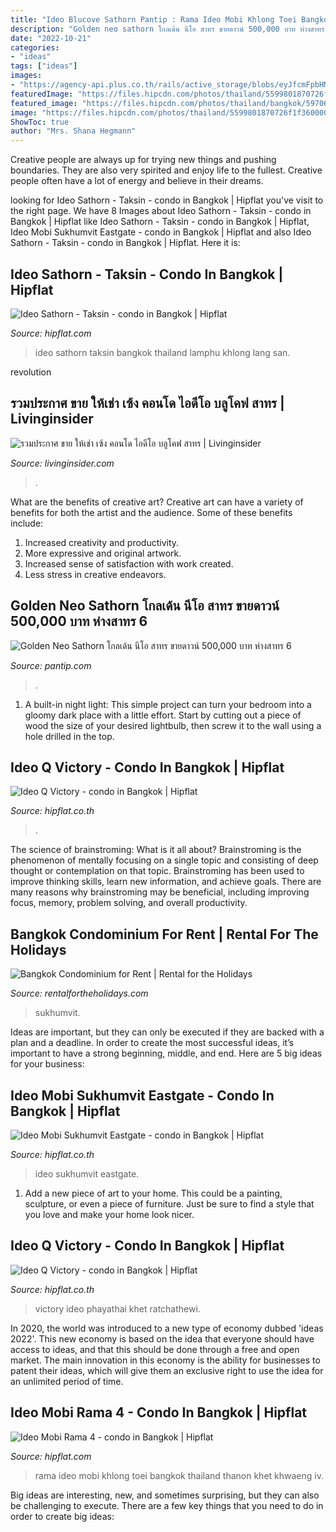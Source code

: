 ```yaml
---
title: "Ideo Blucove Sathorn Pantip : Rama Ideo Mobi Khlong Toei Bangkok Thailand Thanon Khet Khwaeng Iv"
description: "Golden neo sathorn โกลเด้น นีโอ สาทร ขายดาวน์ 500,000 บาท ห่างสาทร 6"
date: "2022-10-21"
categories:
- "ideas"
tags: ["ideas"]
images:
- "https://agency-api.plus.co.th/rails/active_storage/blobs/eyJfcmFpbHMiOnsibWVzc2FnZSI6IkJBaHBBN0x0QXc9PSIsImV4cCI6bnVsbCwicHVyIjoiYmxvYl9pZCJ9fQ==--1a0088908115125cce257662f52c2ad227c88cc6/59heritage_facility_2.jpg"
featuredImage: "https://files.hipcdn.com/photos/thailand/5599801870726f1f3600015d/5a8d1bdea12eda46a2002169/ideo-mobi-rama-4-condo-khlong-toei-5a8d1c75a12eda5fba0000f1_full.jpg"
featured_image: "https://files.hipcdn.com/photos/thailand/bangkok/59706ef9b8a1bc771c000b7c/ideo-q-victory-condo-bangkok-5a531ba5a12eda53c90001ad_full.jpg"
image: "https://files.hipcdn.com/photos/thailand/5599801870726f1f36000095/54c5fa7d93164aad21003db8/ideo-mobi-sukhumvit-eastgate-condo-bang-na-5a6ff5cca12eda1f9e00001a_full@2x.jpg"
ShowToc: true
author: "Mrs. Shana Hegmann"
---
```



Creative people are always up for trying new things and pushing boundaries. They are also very spirited and enjoy life to the fullest. Creative people often have a lot of energy and believe in their dreams.

	

		
looking for Ideo Sathorn - Taksin - condo in Bangkok | Hipflat you've visit to the right page. We have 8 Images about Ideo Sathorn - Taksin - condo in Bangkok | Hipflat like Ideo Sathorn - Taksin - condo in Bangkok | Hipflat, Ideo Mobi Sukhumvit Eastgate - condo in Bangkok | Hipflat and also Ideo Sathorn - Taksin - condo in Bangkok | Hipflat. Here it is:
		
    
## Ideo Sathorn - Taksin - Condo In Bangkok | Hipflat

<img loading=lazy src="https://files.hipcdn.com/photos/thailand/bangkok/5119b832ef23779a6100092c/ideo-sathorn-taksin-condo-bangkok-596ec387b8a1bc5be90020a9_full.jpg" onerror="this.onerror=null;this.src='https://tse4.mm.bing.net/th?id=OIP.a3PZ8HJEbMW98ck7-iwj4gHaE3&amp;pid=15.1';" alt="Ideo Sathorn - Taksin - condo in Bangkok | Hipflat">

_Source: hipflat.com_

>ideo sathorn taksin bangkok thailand lamphu khlong lang san. 

	

revolution

    
## รวมประกาศ ขาย ให้เช่า เซ้ง คอนโด ไอดีโอ บลูโคฟ สาทร | Livinginsider

<img loading=lazy src="https://www.livinginsider.com/upload/project/8637_4518.png" onerror="this.onerror=null;this.src='https://tse4.mm.bing.net/th?id=OIP.m3sajlOX8D94YK6V7dWe5AHaCn&amp;pid=15.1';" alt="รวมประกาศ ขาย ให้เช่า เซ้ง คอนโด ไอดีโอ บลูโคฟ สาทร | Livinginsider">

_Source: livinginsider.com_

>. 

	

What are the benefits of creative art?
Creative art can have a variety of benefits for both the artist and the audience. Some of these benefits include: 
1. Increased creativity and productivity.
2. More expressive and original artwork.
3. Increased sense of satisfaction with work created. 
4. Less stress in creative endeavors.

    
## Golden Neo Sathorn โกลเด้น นีโอ สาทร ขายดาวน์ 500,000 บาท ห่างสาทร 6

<img loading=lazy src="https://f.ptcdn.info/378/062/000/pmkg5g87yrBSUPrTx1B-o.jpg" onerror="this.onerror=null;this.src='https://tse1.mm.bing.net/th?id=OIP.Qt1sQNsw50HhShSZXedO2AHaFj&amp;pid=15.1';" alt="Golden Neo Sathorn โกลเด้น นีโอ สาทร ขายดาวน์ 500,000 บาท ห่างสาทร 6">

_Source: pantip.com_

>. 

	

1. A built-in night light: This simple project can turn your bedroom into a gloomy dark place with a little effort. Start by cutting out a piece of wood the size of your desired lightbulb, then screw it to the wall using a hole drilled in the top.

    
## Ideo Q Victory - Condo In Bangkok | Hipflat

<img loading=lazy src="https://files.hipcdn.com/photos/thailand/bangkok/59706ef9b8a1bc771c000b7c/ideo-q-victory-condo-bangkok-5a531ba5a12eda53c90001ad_full.jpg" onerror="this.onerror=null;this.src='https://tse4.mm.bing.net/th?id=OIP.SVTMM75oKQrPO14ewHmriwHaD8&amp;pid=15.1';" alt="Ideo Q Victory - condo in Bangkok | Hipflat">

_Source: hipflat.co.th_

>. 

	

The science of brainstroming: What is it all about?
Brainstroming is the phenomenon of mentally focusing on a single topic and consisting of deep thought or contemplation on that topic. Brainstroming has been used to improve thinking skills, learn new information, and achieve goals. There are many reasons why brainstroming may be beneficial, including improving focus, memory, problem solving, and overall productivity.

    
## Bangkok Condominium For Rent | Rental For The Holidays

<img loading=lazy src="https://agency-api.plus.co.th/rails/active_storage/blobs/eyJfcmFpbHMiOnsibWVzc2FnZSI6IkJBaHBBN0x0QXc9PSIsImV4cCI6bnVsbCwicHVyIjoiYmxvYl9pZCJ9fQ==--1a0088908115125cce257662f52c2ad227c88cc6/59heritage_facility_2.jpg" onerror="this.onerror=null;this.src='https://tse1.mm.bing.net/th?id=OIP.6CqWv0pGQcTZN4DklzbMnQHaE7&amp;pid=15.1';" alt="Bangkok Condominium for Rent | Rental for the Holidays">

_Source: rentalfortheholidays.com_

>sukhumvit. 

	

Ideas are important, but they can only be executed if they are backed with a plan and a deadline. In order to create the most successful ideas, it’s important to have a strong beginning, middle, and end. Here are 5 big ideas for your business: 

    
## Ideo Mobi Sukhumvit Eastgate - Condo In Bangkok | Hipflat

<img loading=lazy src="https://files.hipcdn.com/photos/thailand/5599801870726f1f36000095/54c5fa7d93164aad21003db8/ideo-mobi-sukhumvit-eastgate-condo-bang-na-5a6ff5cca12eda1f9e00001a_full@2x.jpg" onerror="this.onerror=null;this.src='https://tse3.mm.bing.net/th?id=OIP.7aUpvt4ZlKP52I3Sxy62UgHaDv&amp;pid=15.1';" alt="Ideo Mobi Sukhumvit Eastgate - condo in Bangkok | Hipflat">

_Source: hipflat.co.th_

>ideo sukhumvit eastgate. 

	

1. Add a new piece of art to your home. This could be a painting, sculpture, or even a piece of furniture. Just be sure to find a style that you love and make your home look nicer.

    
## Ideo Q Victory - Condo In Bangkok | Hipflat

<img loading=lazy src="https://files.hipcdn.com/photos/thailand/bangkok/59706ef9b8a1bc771c000b7c/ideo-q-victory-condo-bangkok-5a531a8ca12eda102100010e_full@2x.jpg" onerror="this.onerror=null;this.src='https://tse2.mm.bing.net/th?id=OIP._fUugkQIpzkgGQENhYICCwHaD8&amp;pid=15.1';" alt="Ideo Q Victory - condo in Bangkok | Hipflat">

_Source: hipflat.co.th_

>victory ideo phayathai khet ratchathewi. 

	

In 2020, the world was introduced to a new type of economy dubbed 'ideas 2022'. This new economy is based on the idea that everyone should have access to ideas, and that this should be done through a free and open market. The main innovation in this economy is the ability for businesses to patent their ideas, which will give them an exclusive right to use the idea for an unlimited period of time.

    
## Ideo Mobi Rama 4 - Condo In Bangkok | Hipflat

<img loading=lazy src="https://files.hipcdn.com/photos/thailand/5599801870726f1f3600015d/5a8d1bdea12eda46a2002169/ideo-mobi-rama-4-condo-khlong-toei-5a8d1c75a12eda5fba0000f1_full.jpg" onerror="this.onerror=null;this.src='https://tse3.mm.bing.net/th?id=OIP.AJpYD8gYNmIjHKQF7rraXgHaEf&amp;pid=15.1';" alt="Ideo Mobi Rama 4 - condo in Bangkok | Hipflat">

_Source: hipflat.com_

>rama ideo mobi khlong toei bangkok thailand thanon khet khwaeng iv. 

	

Big ideas are interesting, new, and sometimes surprising, but they can also be challenging to execute. There are a few key things that you need to do in order to create big ideas:

